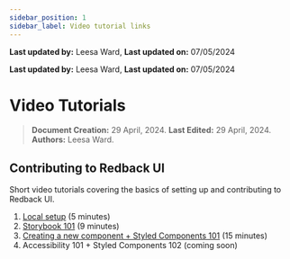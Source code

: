 ```yaml
---
sidebar_position: 1
sidebar_label: Video tutorial links
---
```


**Last updated by:** Leesa Ward, **Last updated on:** 07/05/2024


**Last updated by:** Leesa Ward, **Last updated on:** 07/05/2024


# Video Tutorials

> **Document Creation:** 29 April, 2024. **Last Edited:** 29 April, 2024. **Authors:** Leesa Ward.

## Contributing to Redback UI 
Short video tutorials covering the basics of setting up and contributing to Redback UI.

1. [Local setup](https://www.loom.com/share/d77050ce968e4c3690f1760988318de3?sid=d2426caa-3dbf-4477-97a3-0e6beb4391d9) (5 minutes)
2. [Storybook 101](https://www.loom.com/share/527a2b3bec2d430b805dd35e273e9f27?sid=31f6d006-271c-40ff-8412-a792aa61e03e) (9 minutes)
3. [Creating a new component + Styled Components 101](https://www.loom.com/share/79151a01446d4a798267b72dc01b6fa2) (15 minutes)
4. Accessibility 101 + Styled Components 102 (coming soon)
